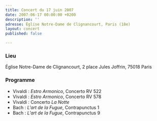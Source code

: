 ```yaml
---
title: Concert du 17 juin 2007
date: 2007-06-17 00:00:00 +0200
description: ''
adresse: Église Notre-Dame de Clignancourt, Paris (18e)
layout: concert
published: false

---
```

### Lieu

Église Notre-Dame de Clignancourt, 2 place Jules Joffrin, 75018 Paris

### Programme

* Vivaldi : _Estro Armonico_, Concerto RV 522
* Vivaldi : _Estro Armonico_, Concerto RV 578
* Vivaldi : Concerto _La Notte_
* Bach : _L'art de la Fugue_, Contrapunctus 1
* Bach : _L'art de la Fugue_, Contrapunctus 9